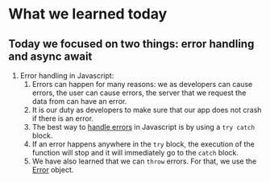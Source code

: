 # What we learned today

## Today we focused on two things: error handling and async await

1. Error handling in Javascript:
   1. Errors can happen for many reasons: we as developers can cause errors, the user can cause errors, the server that we request the data from can have an error.
   2. It is our duty as developers to make sure that our app does not crash if there is an error.
   3. The best way to [handle errors](./ErrorHandling/src/index.js) in Javascript is by using a `try catch` block.
   4. If an error happens anywhere in the `try` block, the execution of the function will stop and it will immediately go to the `catch` block.
   5. We have also learned that we can `throw` errors. For that, we use the [Error](https://developer.mozilla.org/en-US/docs/Web/JavaScript/Reference/Global_Objects/Error) object.
